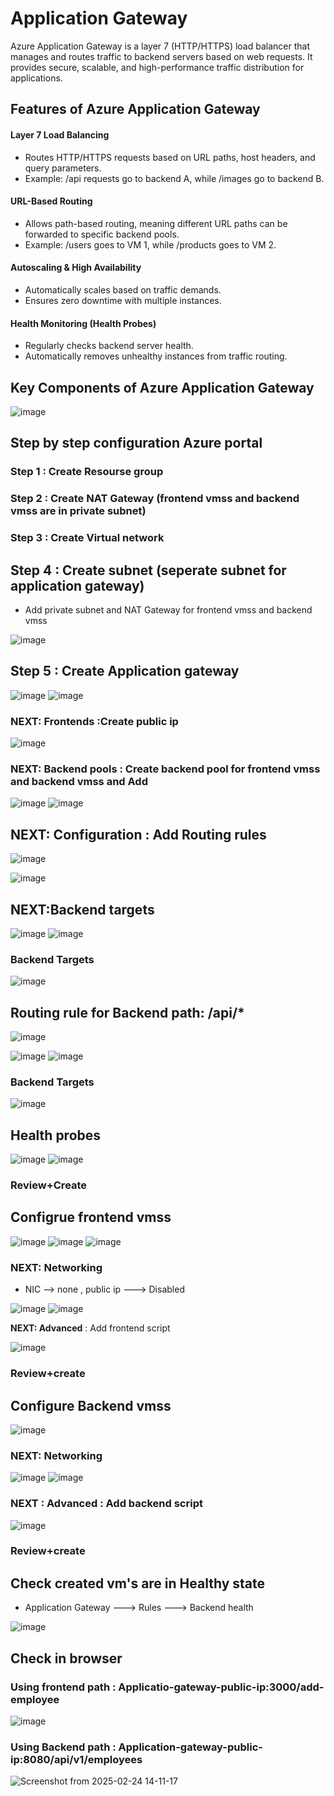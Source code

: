 # Application Gateway

Azure Application Gateway is a layer 7 (HTTP/HTTPS) load balancer that manages and routes traffic to backend servers based on web requests. It provides secure, scalable, and high-performance traffic distribution for applications.

## Features of Azure Application Gateway

#### Layer 7 Load Balancing

   - Routes HTTP/HTTPS requests based on URL paths, host headers, and query parameters.
   - Example: /api requests go to backend A, while /images go to backend B.

#### URL-Based Routing

   - Allows path-based routing, meaning different URL paths can be forwarded to specific backend pools.
   - Example: /users goes to VM 1, while /products goes to VM 2.

#### Autoscaling & High Availability

   - Automatically scales based on traffic demands.
   - Ensures zero downtime with multiple instances.

#### Health Monitoring (Health Probes)

   - Regularly checks backend server health.
   - Automatically removes unhealthy instances from traffic routing.

## Key Components of Azure Application Gateway

![image](https://github.com/user-attachments/assets/3b171a8b-6604-4408-a8be-cb5c5724afa2)

## Step by step configuration Azure portal

### Step 1 : Create Resourse group

### Step 2 : Create NAT Gateway (frontend vmss and backend vmss are in private subnet)

### Step 3 : Create Virtual network

## Step 4 : Create subnet (seperate subnet for application gateway)

- Add private subnet and NAT Gateway for  frontend vmss and backend vmss
   
![image](https://github.com/user-attachments/assets/3a7de545-f9c8-4e13-a3ff-1ba7a8948732)

## Step 5 : Create Application gateway

![image](https://github.com/user-attachments/assets/45548ca2-5f08-464b-88ed-450c22ebe153)
![image](https://github.com/user-attachments/assets/05c07db3-72e5-4b54-850b-7aa688b4f77d)

### **NEXT: Frontends** :Create public ip

![image](https://github.com/user-attachments/assets/4f2fdc42-1306-4471-80ed-3172742c00f0)

### **NEXT: Backend pools** : Create backend pool for frontend vmss and backend vmss and **Add**

![image](https://github.com/user-attachments/assets/db00485e-5fd7-4873-a1e4-b3cedd5a5a39)
![image](https://github.com/user-attachments/assets/5a219237-ae6e-42c6-b64b-4f20bbab4034)

## **NEXT: Configuration** : Add Routing rules

![image](https://github.com/user-attachments/assets/ca6386de-a785-4121-9cf2-e78caff77cb3)

![image](https://github.com/user-attachments/assets/f70e04bf-3ecf-4987-9683-1e42a5b2800e) 

## NEXT:Backend targets

![image](https://github.com/user-attachments/assets/0758d724-14e3-4b31-82ae-a7636633eb08)
![image](https://github.com/user-attachments/assets/82c91a8c-613b-43c6-9b62-08dac65a07b6)

### **Backend Targets**

![image](https://github.com/user-attachments/assets/705e98a4-71f4-4e38-a3e2-4932efeed42a)

## Routing rule for Backend path: /api/*

![image](https://github.com/user-attachments/assets/4b58d8f9-0dc8-4f87-bdbd-d513c8f8ff64)

![image](https://github.com/user-attachments/assets/e3cde5e1-d10f-4155-98cc-30ee6ddeaa50)
![image](https://github.com/user-attachments/assets/d6b3e76e-962a-491f-9919-9372daf9952d)

### Backend Targets

![image](https://github.com/user-attachments/assets/2a9b0926-f9d0-4b3f-9bfb-f56ea1a995f8)

## Health probes

![image](https://github.com/user-attachments/assets/28efa8c0-a32f-48ea-93a5-887dd2d1ad88)
![image](https://github.com/user-attachments/assets/51600c73-21d6-45b7-af17-1fcfaa236637)

### Review+Create

## Configrue frontend vmss

![image](https://github.com/user-attachments/assets/7ed390b9-14ca-4fd5-9ef4-df2c87afc997)
![image](https://github.com/user-attachments/assets/3bcca5d1-531f-4a2b-a512-c527bf161441)
![image](https://github.com/user-attachments/assets/ddde99b4-a318-4abe-a107-f3c9840a9342)

### NEXT: Networking

- NIC --> none  , public ip ---> Disabled
  
![image](https://github.com/user-attachments/assets/9d75594d-0f17-4076-a641-542d9f1fcb00)
![image](https://github.com/user-attachments/assets/b657ee23-16eb-42e1-845d-7e4370ff4f4c)

**NEXT: Advanced**  : Add frontend script 


![image](https://github.com/user-attachments/assets/f7fe3c85-5386-4646-8bba-a13c28ebc841)

### Review+create

## Configure Backend vmss

![image](https://github.com/user-attachments/assets/3dd9e4b1-219e-4b2e-9077-da1e08e4adaa)

### NEXT: Networking

![image](https://github.com/user-attachments/assets/f0e8387f-bbd1-40fd-85f7-1db7872a0dc2)
![image](https://github.com/user-attachments/assets/c3c73e76-f167-4a4d-ae09-675faa6a1c23)

### **NEXT : Advanced** : Add backend script

![image](https://github.com/user-attachments/assets/0f612c59-53a7-4397-8f4a-d899605c6ffd)

### Review+create

## Check created vm's are in Healthy state

- Application Gateway ---> Rules ---> Backend health

![image](https://github.com/user-attachments/assets/437bbfc7-cf26-4a9b-9cb2-60e957a492d2)

## Check in browser 

### Using frontend path : Applicatio-gateway-public-ip:3000/add-employee

![image](https://github.com/user-attachments/assets/46537475-8ff1-4f38-a165-f9cbf5b5392e)

### Using Backend path : Application-gateway-public-ip:8080/api/v1/employees

![Screenshot from 2025-02-24 14-11-17](https://github.com/user-attachments/assets/34276923-e3cf-48b3-a536-da1f83b6c4d1)


